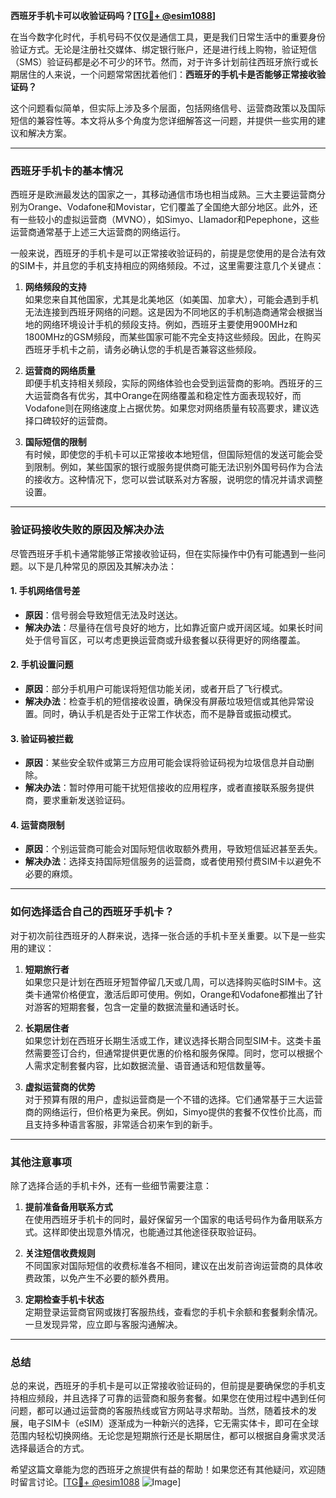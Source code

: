 **西班牙手机卡可以收验证码吗？[[TG💪+ @esim1088](https://t.me/s/esim1088)]**

在当今数字化时代，手机号码不仅仅是通信工具，更是我们日常生活中的重要身份验证方式。无论是注册社交媒体、绑定银行账户，还是进行线上购物，验证短信（SMS）验证码都是必不可少的环节。然而，对于许多计划前往西班牙旅行或长期居住的人来说，一个问题常常困扰着他们：**西班牙的手机卡是否能够正常接收验证码？**

这个问题看似简单，但实际上涉及多个层面，包括网络信号、运营商政策以及国际短信的兼容性等。本文将从多个角度为您详细解答这一问题，并提供一些实用的建议和解决方案。

---

### 西班牙手机卡的基本情况

西班牙是欧洲最发达的国家之一，其移动通信市场也相当成熟。三大主要运营商分别为Orange、Vodafone和Movistar，它们覆盖了全国绝大部分地区。此外，还有一些较小的虚拟运营商（MVNO），如Simyo、Llamador和Pepephone，这些运营商通常基于上述三大运营商的网络运行。

一般来说，西班牙的手机卡是可以正常接收验证码的，前提是您使用的是合法有效的SIM卡，并且您的手机支持相应的网络频段。不过，这里需要注意几个关键点：

1. **网络频段的支持**  
   如果您来自其他国家，尤其是北美地区（如美国、加拿大），可能会遇到手机无法连接到西班牙网络的问题。这是因为不同地区的手机制造商通常会根据当地的网络环境设计手机的频段支持。例如，西班牙主要使用900MHz和1800MHz的GSM频段，而某些国家可能不完全支持这些频段。因此，在购买西班牙手机卡之前，请务必确认您的手机是否兼容这些频段。

2. **运营商的网络质量**  
   即便手机支持相关频段，实际的网络体验也会受到运营商的影响。西班牙的三大运营商各有优劣，其中Orange在网络覆盖和稳定性方面表现较好，而Vodafone则在网络速度上占据优势。如果您对网络质量有较高要求，建议选择口碑较好的运营商。

3. **国际短信的限制**  
   有时候，即使您的手机卡可以正常接收本地短信，但国际短信的发送可能会受到限制。例如，某些国家的银行或服务提供商可能无法识别外国号码作为合法的接收方。这种情况下，您可以尝试联系对方客服，说明您的情况并请求调整设置。

---

### 验证码接收失败的原因及解决办法

尽管西班牙手机卡通常能够正常接收验证码，但在实际操作中仍有可能遇到一些问题。以下是几种常见的原因及其解决办法：

#### 1. **手机网络信号差**
   - **原因**：信号弱会导致短信无法及时送达。
   - **解决办法**：尽量待在信号良好的地方，比如靠近窗户或开阔区域。如果长时间处于信号盲区，可以考虑更换运营商或升级套餐以获得更好的网络覆盖。

#### 2. **手机设置问题**
   - **原因**：部分手机用户可能误将短信功能关闭，或者开启了飞行模式。
   - **解决办法**：检查手机的短信接收设置，确保没有屏蔽垃圾短信或其他异常设置。同时，确认手机是否处于正常工作状态，而不是静音或振动模式。

#### 3. **验证码被拦截**
   - **原因**：某些安全软件或第三方应用可能会误将验证码视为垃圾信息并自动删除。
   - **解决办法**：暂时停用可能干扰短信接收的应用程序，或者直接联系服务提供商，要求重新发送验证码。

#### 4. **运营商限制**
   - **原因**：个别运营商可能会对国际短信收取额外费用，导致短信延迟甚至丢失。
   - **解决办法**：选择支持国际短信服务的运营商，或者使用预付费SIM卡以避免不必要的麻烦。

---

### 如何选择适合自己的西班牙手机卡？

对于初次前往西班牙的人群来说，选择一张合适的手机卡至关重要。以下是一些实用的建议：

1. **短期旅行者**  
   如果您只是计划在西班牙短暂停留几天或几周，可以选择购买临时SIM卡。这类卡通常价格便宜，激活后即可使用。例如，Orange和Vodafone都推出了针对游客的短期套餐，包含一定量的数据流量和通话时长。

2. **长期居住者**  
   如果您计划在西班牙长期生活或工作，建议选择长期合同型SIM卡。这类卡虽然需要签订合约，但通常提供更优惠的价格和服务保障。同时，您可以根据个人需求定制套餐内容，比如数据流量、语音通话和短信数量等。

3. **虚拟运营商的优势**  
   对于预算有限的用户，虚拟运营商是一个不错的选择。它们通常基于三大运营商的网络运行，但价格更为亲民。例如，Simyo提供的套餐不仅性价比高，而且支持多种语言客服，非常适合初来乍到的新手。

---

### 其他注意事项

除了选择合适的手机卡外，还有一些细节需要注意：

1. **提前准备备用联系方式**  
   在使用西班牙手机卡的同时，最好保留另一个国家的电话号码作为备用联系方式。这样即使出现意外情况，也能通过其他途径获取验证码。

2. **关注短信收费规则**  
   不同国家对国际短信的收费标准各不相同，建议在出发前咨询运营商的具体收费政策，以免产生不必要的额外费用。

3. **定期检查手机卡状态**  
   定期登录运营商官网或拨打客服热线，查看您的手机卡余额和套餐剩余情况。一旦发现异常，应立即与客服沟通解决。

---

### 总结

总的来说，西班牙的手机卡是可以正常接收验证码的，但前提是要确保您的手机支持相应频段，并且选择了可靠的运营商和服务套餐。如果您在使用过程中遇到任何问题，都可以通过运营商的客服热线或官方网站寻求帮助。当然，随着技术的发展，电子SIM卡（eSIM）逐渐成为一种新兴的选择，它无需实体卡，即可在全球范围内轻松切换网络。无论您是短期旅行还是长期居住，都可以根据自身需求灵活选择最适合的方式。

希望这篇文章能为您的西班牙之旅提供有益的帮助！如果您还有其他疑问，欢迎随时留言讨论。[[TG💪+ @esim1088](https://t.me/s/esim1088) ![Image](https://i.postimg.cc/4NQfJmqS/Snipaste-2025-05-13-00-14-12.png)]